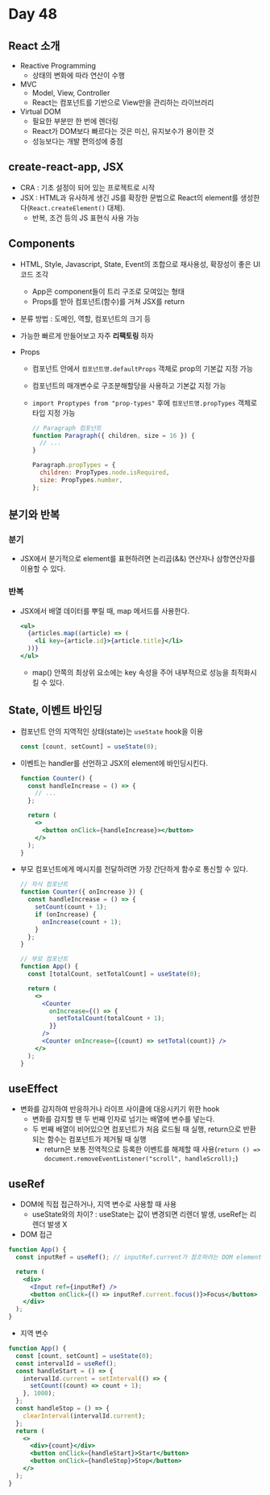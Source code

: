 # Day 48

## React 소개

- Reactive Programming
  - 상태의 변화에 따라 연산이 수행
- MVC
  - Model, View, Controller
  - React는 컴포넌트를 기반으로 View만을 관리하는 라이브러리
- Virtual DOM
  - 필요한 부분만 한 번에 렌더링
  - React가 DOM보다 빠르다는 것은 미신, 유지보수가 용이한 것
  - 성능보다는 개발 편의성에 중점

## create-react-app, JSX

- CRA : 기초 설정이 되어 있는 프로젝트로 시작
- JSX : HTML과 유사하게 생긴 JS를 확장한 문법으로 React의 element를 생성한다(`React.createElement()` 대체).
  - 반복, 조건 등의 JS 표현식 사용 가능

## Components

- HTML, Style, Javascript, State, Event의 조합으로 재사용성, 확장성이 좋은 UI 코드 조각

  - App은 component들이 트리 구조로 모여있는 형태
  - Props를 받아 컴포넌트(함수)를 거쳐 JSX를 return

- 분류 방법 : 도메인, 역할, 컴포넌트의 크기 등
- 가능한 빠르게 만들어보고 자주 **리팩토링** 하자
- Props

  - 컴포넌트 안에서 `컴포넌트명.defaultProps` 객체로 prop의 기본값 지정 가능
  - 컴포넌트의 매개변수로 구조분해할당을 사용하고 기본값 지정 가능
  - `import Proptypes from "prop-types"` 후에 `컴포넌트명.propTypes` 객체로 타입 지정 가능

    ```js
    // Paragraph 컴포넌트
    function Paragraph({ children, size = 16 }) {
      // ...
    }

    Paragraph.propTypes = {
      children: PropTypes.node.isRequired,
      size: PropTypes.number,
    };
    ```

## 분기와 반복

### 분기

- JSX에서 분기적으로 element를 표현하려면 논리곱(&&) 연산자나 삼항연산자를 이용할 수 있다.

### 반복

- JSX에서 배열 데이터를 뿌릴 때, map 메서드를 사용한다.
  ```jsx
  <ul>
    {articles.map((article) => (
      <li key={article.id}>{article.title}</li>
    ))}
  </ul>
  ```
  - map() 안쪽의 최상위 요소에는 key 속성을 주어 내부적으로 성능을 최적화시킬 수 있다.

## State, 이벤트 바인딩

- 컴포넌트 안의 지역적인 상태(state)는 `useState` hook을 이용
  ```js
  const [count, setCount] = useState(0);
  ```
- 이벤트는 handler를 선언하고 JSX의 element에 바인딩시킨다.

  ```jsx
  function Counter() {
    const handleIncrease = () => {
      // ...
    };

    return (
      <>
        <button onClick={handleIncrease}></button>
      </>
    );
  }
  ```

- 부모 컴포넌트에게 메시지를 전달하려면 가장 간단하게 함수로 통신할 수 있다.

  ```jsx
  // 자식 컴포넌트
  function Counter({ onIncrease }) {
    const handleIncrease = () => {
      setCount(count + 1);
      if (onIncrease) {
        onIncrease(count + 1);
      }
    };
  }
  ```

  ```jsx
  // 부모 컴포넌트
  function App() {
    const [totalCount, setTotalCount] = useState(0);

    return (
      <>
        <Counter
          onIncrease={() => {
            setTotalCount(totalCount + 1);
          }}
        />
        <Counter onIncrease={(count) => setTotal(count)} />
      </>
    );
  }
  ```

## useEffect

- 변화를 감지하여 반응하거나 라이프 사이클에 대응시키기 위한 hook
  - 변화를 감지할 땐 두 번째 인자로 넘기는 배열에 변수를 넣는다.
  - 두 번째 배열이 비어있으면 컴포넌트가 처음 로드될 때 실행, return으로 반환되는 함수는 컴포넌트가 제거될 때 실행
    - return은 보통 전역적으로 등록한 이벤트를 해제할 때 사용(`return () => document.removeEventListener("scroll", handleScroll);`)

## useRef

- DOM에 직접 접근하거나, 지역 변수로 사용할 때 사용
  - useState와의 차이? : useState는 값이 변경되면 리렌더 발생, useRef는 리렌더 발생 X
- DOM 접근

```jsx
function App() {
  const inputRef = useRef(); // inputRef.current가 참조하려는 DOM element

  return (
    <div>
      <Input ref={inputRef} />
      <button onClick={() => inputRef.current.focus()}>Focus</button>
    </div>
  );
}
```

- 지역 변수

```jsx
function App() {
  const [count, setCount] = useState(0);
  const intervalId = useRef();
  const handleStart = () => {
    intervalId.current = setInterval(() => {
      setCount((count) => count + 1);
    }, 1000);
  };
  const handleStop = () => {
    clearInterval(intervalId.current);
  };
  return (
    <>
      <div>{count}</div>
      <button onClick={handleStart}>Start</button>
      <button onClick={handleStop}>Stop</button>
    </>
  );
}
```
